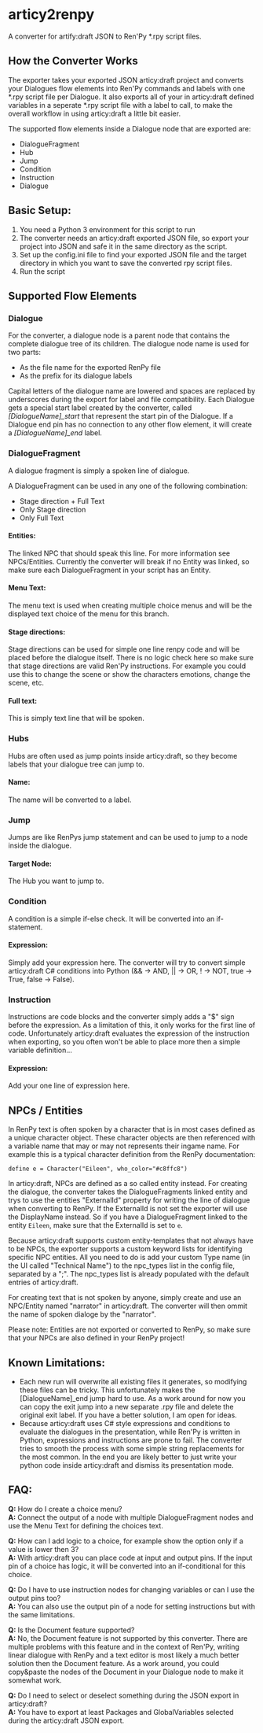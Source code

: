 # articy2renpy
A converter for artify:draft JSON to Ren'Py \*.rpy script files.

## How the Converter Works
The exporter takes your exported JSON articy:draft project and converts your Dialogues flow elements into Ren'Py commands and labels with one \*.rpy script file per Dialogue.
It also exports all of your in articy:draft defined variables in a seperate \*.rpy script file with a label to call, to make the overall workflow in using articy:draft a little bit easier.

The supported flow elements inside a Dialogue node that are exported are:

- DialogueFragment
- Hub
- Jump
- Condition
- Instruction
- Dialogue

## Basic Setup:

1. You need a Python 3 environment for this script to run
2. The converter needs an articy:draft exported JSON file, so export your project into JSON and safe it in the same directory as the script.
3. Set up the config.ini file to find your exported JSON file and the target directory in which you want to save the converted rpy script files.
4. Run the script


## Supported Flow Elements

### Dialogue
For the converter, a dialogue node is a parent node that contains the complete dialogue tree of its children.
The dialogue node name is used for two parts:

- As the file name for the exported RenPy file
- As the prefix for its dialogue labels

Capital letters of the dialogue name are lowered and spaces are replaced by underscores during the export for label and file compatibility.
Each Dialogue gets a special start label created by the converter, called *[DialogueName]\_start* that represent the start pin of the Dialogue.
If a Dialogue end pin has no connection to any other flow element, it will create a *[DialogueName]\_end* label.

### DialogueFragment
A dialogue fragment is simply a spoken line of dialogue.

A DialogueFragment can be used in any one of the following combination:
- Stage direction + Full Text
- Only Stage direction
- Only Full Text

#### Entities:
The linked NPC that should speak this line. For more information see NPCs/Entities. Currently the converter will break if no Entity was linked, so make sure each DialogueFragment in your script has an Entity.

#### Menu Text:
The menu text is used when creating multiple choice menus and will be the displayed text choice of the menu for this branch.

#### Stage directions:
Stage directions can be used for simple one line renpy code and will be placed before the dialogue itself. There is no logic check here so make sure that stage directions are valid Ren'Py instructions.
For example you could use this to change the scene or show the characters emotions, change the scene, etc.

#### Full text:
This is simply text line that will be spoken.

### Hubs
Hubs are often used as jump points inside articy:draft, so they become labels that your dialogue tree can jump to.

#### Name:
The name will be converted to a label.

### Jump
Jumps are like RenPys jump statement and can be used to jump to a node inside the dialogue.

#### Target Node:
The Hub you want to jump to.

### Condition
A condition is a simple if-else check. It will be converted into an if-statement.

#### Expression:
Simply add your expression here.
The converter will try to convert simple articy:draft C# conditions into Python (&& -> AND, || -> OR, ! -> NOT, true -> True, false -> False).

### Instruction
Instructions are code blocks and the converter simply adds a "$" sign before the expression. As a limitation of this, it only works for the first line of code.
Unfortunately articy:draft evaluates the expression of the instruction when exporting, so you often won't be able to place more then a simple variable definition...

#### Expression:
Add your one line of expression here.

## NPCs / Entities
In RenPy text is often spoken by a character that is in most cases defined as a unique character object.
These character objects are then referenced with a variable name that may or may not represents their ingame name.
For example this is a typical character definition from the RenPy documentation:
```
define e = Character("Eileen", who_color="#c8ffc8")
```

In articy:draft, NPCs are defined as a so called entity instead. For creating the dialogue, the converter takes the DialogueFragments linked entity and trys to use the entities "ExternalId" property for writing the line of dialogue when converting to RenPy. If the ExternalId is not set the exporter will use the DisplayName instead.
So if you have a DialogueFragment linked to the entity `Eileen`, make sure that the ExternalId is set to `e`.

Because articy:draft supports custom entity-templates that not always have to be NPCs, the exporter supports a custom keyword lists for identifying specific NPC entities. All you need to do is add your custom Type name (in the UI called "Technical Name") to the npc_types list in the config file, separated by a ";". The npc_types list is already populated with the default entries of articy:draft.

For creating text that is not spoken by anyone, simply create and use an NPC/Entity named "narrator" in articy:draft. The converter will then ommit the name of spoken dialoge by the "narrator".

Please note: Entities are not exported or converted to RenPy, so make sure that your NPCs are also defined in your RenPy project!

## Known Limitations:
- Each new run will overwrite all existing files it generates, so modifying these files can be tricky. This unfortunately makes the [DialogueName]\_end jump hard to use. As a work around for now you can copy the exit jump into a new separate .rpy file and delete the original exit label. If you have a better solution, I am open for ideas.
- Because articy:draft uses C# style expressions and conditions to evaluate the dialogues in the presentation, while Ren'Py is written in Python, expressions and instructions are prone to fail. The converter tries to smooth the process with some simple string replacements for the most common. In the end you are likely better to just write your python code inside articy:draft and dismiss its presentation mode.


## FAQ:
**Q:** How do I create a choice menu? <br />
**A:** Connect the output of a node with multiple DialogueFragment nodes and use the Menu Text for defining the choices text.

**Q:** How can I add logic to a choice, for example show the option only if a value is lower then 3? <br />
**A:** With articy:draft you can place code at input and output pins. If the input pin of a choice has logic, it will be converted into an if-conditional for this choice.

**Q:** Do I have to use instruction nodes for changing variables or can I use the output pins too? <br />
**A:** You can also use the output pin of a node for setting instructions but with the same limitations.

**Q:** Is the Document feature supported? <br />
**A:** No, the Document feature is not supported by this converter. There are multiple problems with this feature and in the context of Ren'Py, writing linear dialogue with RenPy and a text editor is most likely a much better solution then the Document feature.
As a work around, you could copy&paste the nodes of the Document in your Dialogue node to make it somewhat work.

**Q:** Do I need to select or deselect something during the JSON export in articy:draft? <br />
**A:** You have to export at least Packages and GlobalVariables selected during the articy:draft JSON export.

